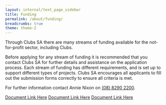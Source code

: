 ```yaml
---
layout: internal/text_page_sidebar
title: Funding
permalink: /about/funding/
breadcrumbs: true
theme: theme-2
---
```


Through Clubs SA there are many streams of funding available for the not-for-profit sector, including Clubs.

Before applying for any stream of funding it is recommended that you contact Clubs SA for further details and assistance on the application process.  Each stream of funding has different requirements, and is set up to support different types of projects.  Clubs SA encourages all applicants to fill out the submission forms correctly to ensure all criteria is met.

For further information contact Annie Nixon on [(08) 8290 2200](tel:0882902200).

<span class="btn-document"><a href="#" target="_blank">Document Link Here</a></span>
<span class="btn-document"><a href="#" target="_blank">Document Link Here</a></span>
<span class="btn-document"><a href="#" target="_blank">Document Link Here</a></span>